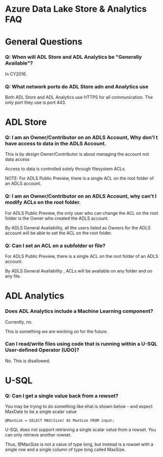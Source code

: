 # Azure Data Lake Store & Analytics FAQ

# General Questions

### Q: When will ADL Store and ADL Analytics be "Generally Available"?

In CY2016.

### Q: What network ports do ADL Store adn and  Analytics use

Both ADL Store and ADL Analytics use HTTPS for all communication. The only port they use is port 443.

# ADL Store

### Q: I am an Owner/Contributor on an ADLS Account, Why don'I t have access to data in the ADLS Account.

This is *by design* Owner/Contributor is about managing the account not data access

Access to data is controlled solely through filesystem ACLs. 

NOTE: For ADLS Public Preview, there is a single ACL on the root folder of an ADLS account.

### Q: I am an Owner/Contributor on an ADLS Account, why can't I modify ACLs on the root folder.

For ADLS Public Preview, the only user who can change the ACL on the root folder is the Owner who created the ADLS account.

By ADLS General Availability, all the users listed as Owners for the ADLS account will be able to set the ACL on the root folder.

### Q: Can I set an ACL on a subfolder or file?

For ADLS Public Preview, there is a single ACL on the root folder of an ADLS account.

By  ADLS General Availability , ACLs will be available on any folder and on any file.



# ADL Analytics

### Does ADL Analytics include a Machine Learning component?

Currently, no.

This is something we are working on for the future.

### Can I read/write files using code that is running within a U-SQL User-defined Operator (UDO)?

No. This is disallowed.

# U-SQL

###

### Q: Can I get a single value back from a rowset?

You may be trying to do something like ehat is shown below - and expect MaxDate to be a single scalar value

    @MaxSize = SELECT MAX(Size) AS MaxSize FROM input;

U-SQL does not support retrieving a single scalar value from a rowset. You can only retrieve another rowset.

Thus, @MaxSize is not a value of type long, but instead is a rowset with a single row and a single column of type long called MaxSize.







